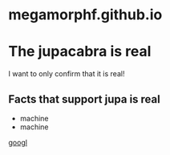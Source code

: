 # megamorphf.github.io

# The jupacabra is real

I want to only confirm that it is real!

## Facts that support jupa is real

- machine
- machine


[googl](www.google.com)
